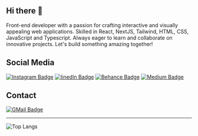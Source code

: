 ## Hi there 👋

Front-end developer with a passion for crafting interactive and visually appealing web applications. Skilled in React, NextJS, Tailwind, HTML, CSS, JavaScript and Typescript. Always eager to learn and collaborate on innovative projects. Let's build something amazing together!

## Social Media
[![Instagram Badge](https://img.shields.io/badge/-Iyan_Sanjaya-2d2d2d?style=for-the-badge&logo=instagram&style=flat)](https://instagram.com/iyansanjaya)
[![linedIn Badge](https://img.shields.io/badge/-Iyan_Sanjaya-2d2d2d?style=for-the-badge&logo=linkedin&style=flat)](https://linkedin.com/in/iyansanjaya)
[![Behance Badge](https://img.shields.io/badge/-Iyan_Sanjaya-2d2d2d?style=for-the-badge&logo=behance&style=flat)](https://behance.net/iyansanjaya)
[![Medium Badge](https://img.shields.io/badge/-Iyan_Sanjaya-2d2d2d?style=for-the-badge&logo=medium&style=flat)](https://iyansanjaya.medium.com)

## Contact 
[![GMail Badge](https://img.shields.io/badge/-hallo@iyansanjaya.my.id-2d2d2d?style=for-the-badge&logo=gmail&style=flat)](mailto:hallo@iyansanjaya.my.id)
____
![Top Langs](https://github-readme-stats.vercel.app/api/top-langs/?username=iyansanjaya&layout=compact&theme=transparent)
